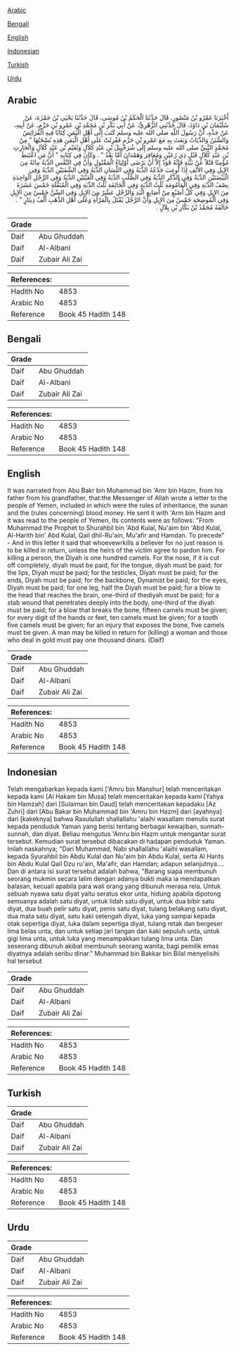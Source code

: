 [Arabic](#arabic)

[Bengali](#bengali)

[English](#english)

[Indonesian](#indonesian)

[Turkish](#turkish)

[Urdu](#urdu)

## Arabic


<div dir="rtl" lang="ar" style={{fontSize:'larger',backgroundColor:'#f8f9fa',padding:20}}>
أَخْبَرَنَا عَمْرُو بْنُ مَنْصُورٍ، قَالَ حَدَّثَنَا الْحَكَمُ بْنُ مُوسَى، قَالَ حَدَّثَنَا يَحْيَى بْنُ حَمْزَةَ، عَنْ سُلَيْمَانَ بْنِ دَاوُدَ، قَالَ حَدَّثَنِي الزُّهْرِيُّ، عَنْ أَبِي بَكْرِ بْنِ مُحَمَّدِ بْنِ عَمْرِو بْنِ حَزْمٍ، عَنْ أَبِيهِ، عَنْ جَدِّهِ، أَنَّ رَسُولَ اللَّهِ صلى الله عليه وسلم كَتَبَ إِلَى أَهْلِ الْيَمَنِ كِتَابًا فِيهِ الْفَرَائِضُ وَالسُّنَنُ وَالدِّيَاتُ وَبَعَثَ بِهِ مَعَ عَمْرِو بْنِ حَزْمٍ فَقُرِئَتْ عَلَى أَهْلِ الْيَمَنِ هَذِهِ نُسْخَتُهَا ‏"‏ مِنْ مُحَمَّدٍ النَّبِيِّ صلى الله عليه وسلم إِلَى شُرَحْبِيلَ بْنِ عَبْدِ كُلاَلٍ وَنُعَيْمِ بْنِ عَبْدِ كُلاَلٍ وَالْحَارِثِ بْنِ عَبْدِ كُلاَلٍ قَيْلِ ذِي رُعَيْنٍ وَمُعَافِرَ وَهَمْدَانَ أَمَّا بَعْدُ ‏"‏ ‏.‏ وَكَانَ فِي كِتَابِهِ ‏"‏ أَنَّ مَنِ اعْتَبَطَ مُؤْمِنًا قَتْلاً عَنْ بَيِّنَةٍ فَإِنَّهُ قَوَدٌ إِلاَّ أَنْ يَرْضَى أَوْلِيَاءُ الْمَقْتُولِ وَأَنَّ فِي النَّفْسِ الدِّيَةُ مِائَةً مِنَ الإِبِلِ وَفِي الأَنْفِ إِذَا أُوعِبَ جَدْعُهُ الدِّيَةُ وَفِي اللِّسَانِ الدِّيَةُ وَفِي الشَّفَتَيْنِ الدِّيَةُ وَفِي الْبَيْضَتَيْنِ الدِّيَةُ وَفِي الذَّكَرِ الدِّيَةُ وَفِي الصُّلْبِ الدِّيَةُ وَفِي الْعَيْنَيْنِ الدِّيَةُ وَفِي الرِّجْلِ الْوَاحِدَةِ نِصْفُ الدِّيَةِ وَفِي الْمَأْمُومَةِ ثُلُثُ الدِّيَةِ وَفِي الْجَائِفَةِ ثُلُثُ الدِّيَةِ وَفِي الْمُنَقِّلَةِ خَمْسَ عَشَرَةَ مِنَ الإِبِلِ وَفِي كُلِّ أُصْبُعٍ مِنْ أَصَابِعِ الْيَدِ وَالرِّجْلِ عَشْرٌ مِنَ الإِبِلِ وَفِي السِّنِّ خَمْسٌ مِنَ الإِبِلِ وَفِي الْمُوضِحَةِ خَمْسٌ مِنَ الإِبِلِ وَأَنَّ الرَّجُلَ يُقْتَلُ بِالْمَرْأَةِ وَعَلَى أَهْلِ الذَّهَبِ أَلْفُ دِينَارٍ ‏"‏ ‏.‏ خَالَفَهُ مُحَمَّدُ بْنُ بَكَّارِ بْنِ بِلاَلٍ ‏.‏
</div>
<div style={{backgroundColor:'#f8f9fa',padding:20, marginBottom: 10}}><table> <thead> <tr> <th>Grade</th> <th></th> </tr> </thead> <tbody> <tr><td>Daif</td><td>Abu Ghuddah</td></tr><tr><td>Daif</td><td>Al-Albani</td></tr><tr><td>Daif</td><td>Zubair Ali Zai</td></tr></tbody></table><table> <thead> <tr> <th>References:</th> <th></th> </tr> </thead> <tbody><tr><td>Hadith No</td><td>4853</td></tr><tr><td>Arabic No</td><td>4853</td></tr><tr><td>Reference</td><td>Book 45 Hadith 148</td></tr></tbody></table></div>

## Bengali


<div dir="ltr" lang="bn" style={{fontSize:'larger',backgroundColor:'#f8f9fa',padding:20}}>

</div>
<div style={{backgroundColor:'#f8f9fa',padding:20, marginBottom: 10}}><table> <thead> <tr> <th>Grade</th> <th></th> </tr> </thead> <tbody> <tr><td>Daif</td><td>Abu Ghuddah</td></tr><tr><td>Daif</td><td>Al-Albani</td></tr><tr><td>Daif</td><td>Zubair Ali Zai</td></tr></tbody></table><table> <thead> <tr> <th>References:</th> <th></th> </tr> </thead> <tbody><tr><td>Hadith No</td><td>4853</td></tr><tr><td>Arabic No</td><td>4853</td></tr><tr><td>Reference</td><td>Book 45 Hadith 148</td></tr></tbody></table></div>

## English


<div dir="ltr" lang="en" style={{fontSize:'larger',backgroundColor:'#f8f9fa',padding:20}}>
It was narrated from Abu Bakr bin Muhammad bin 'Amr bin Hazm, from his father from his grandfather, that:the Messenger of Allah wrote a letter to the people of Yemen, included in which were the rules of inheritance, the sunan and the (rules concerning) blood money. He sent it with 'Arm bin Hazm and it was read to the people of Yemen, Its contents were as follows: "From Muhammad the Prophet to Shurahbil bin 'Abd Kulal, Nu'aim bin 'Abd Kulal, Al-Harith bin' Abd Kulal, Qail dhil-Ru'ain, Mu'afir and Hamdan. To precede" - And in this letter it said that whoevewrkills a believer for no just reason is to be killed in return, unless the heirs of the victim agree to pardon him. For killing a person, the Diyah is one hundred camels. For the nose, if it is cut off completely, diyah must be paid, for the tongue, diyah must be paid; for the lips, Diyah must be paid; for the testicles, Diyah must be paid; for the ends, Diyah must be paid; for the backbone, Dynamist be paid; for the eyes, Diyah must be paid; for one leg, half the Diyah must be paid; for a blow to the head that reaches the brain, one-third of thediyah must be paid; for a stab wound that penetrates deeply into the body, one-third of the diyah must be paid; for a blow that breaks the bone, fifteen camels must be given; for every digit of the hands or feet, ten camels must be given; for a tooth five camels must be given; for an injury that exposes the bone, five camels must be given. A man may be killed in return for (killing) a woman and those who deal in gold must pay one thousand dinars. (Daif)
</div>
<div style={{backgroundColor:'#f8f9fa',padding:20, marginBottom: 10}}><table> <thead> <tr> <th>Grade</th> <th></th> </tr> </thead> <tbody> <tr><td>Daif</td><td>Abu Ghuddah</td></tr><tr><td>Daif</td><td>Al-Albani</td></tr><tr><td>Daif</td><td>Zubair Ali Zai</td></tr></tbody></table><table> <thead> <tr> <th>References:</th> <th></th> </tr> </thead> <tbody><tr><td>Hadith No</td><td>4853</td></tr><tr><td>Arabic No</td><td>4853</td></tr><tr><td>Reference</td><td>Book 45 Hadith 148</td></tr></tbody></table></div>

## Indonesian


<div dir="ltr" lang="id" style={{fontSize:'larger',backgroundColor:'#f8f9fa',padding:20}}>
Telah mengabarkan kepada kami ['Amru bin Manshur] telah menceritakan kepada kami [Al Hakam bin Musa] telah menceritakan kepada kami [Yahya bin Hamzah] dari [Sulaiman bin Daud] telah menceritakan kepadaku [Az Zuhri] dari [Abu Bakar bin Muhammad bin 'Amru bin Hazm] dari [ayahnya] dari [kakeknya] bahwa Rasulullah shallallahu 'alaihi wasallam menulis surat kepada penduduk Yaman yang berisi tentang berbagai kewajiban, sunnah-sunnah, dan diyat. Beliau mengutus 'Amru bin Hazm untuk mengantar surat tersebut. Kemudian surat tersebut dibacakan di hadapan penduduk Yaman. Inilah naskahnya; "Dari Muhammad, Nabi shallallahu 'alaihi wasallam, kepada Syurahbil bin Abdu Kulal dan Nu'aim bin Abdu Kulal, serta Al Harits bin Abdu Kulal Qail Dzu ru'ain, Ma'afir, dan Hamdan; adapun selanjutnya.... Dan di antara isi surat tersebut adalah bahwa, "Barang siapa membunuh seorang mukmin secara lalim dengan adanya bukti maka ia mendapatkan balasan, kecuali apabila para wali orang yang dibunuh merasa rela. Untuk sebuah nyawa satu diyat yaitu seratus ekor unta, hidung apabila dipotong semuanya adalah satu diyat, untuk lidah satu diyat, untuk dua bibir satu diyat, dua buah pelir satu diyat, penis satu diyat, tulang belakang satu diyat, dua mata satu diyat, satu kaki setengah diyat, luka yang sampai kepada otak sepertiga diyat, luka dalam sepertiga diyat, tulang retak dan bergeser lima belas unta, dan untuk setiap jari tangan dan kaki sepuluh unta, untuk gigi lima unta, untuk luka yang menampakkan tulang lima unta. Dan seseorang dibunuh akibat membunuh seorang wanita, bagi pemilik emas diyatnya adalah seribu dinar." Muhammad bin Bakkar bin Bilal menyelisihi hal tersebut
</div>
<div style={{backgroundColor:'#f8f9fa',padding:20, marginBottom: 10}}><table> <thead> <tr> <th>Grade</th> <th></th> </tr> </thead> <tbody> <tr><td>Daif</td><td>Abu Ghuddah</td></tr><tr><td>Daif</td><td>Al-Albani</td></tr><tr><td>Daif</td><td>Zubair Ali Zai</td></tr></tbody></table><table> <thead> <tr> <th>References:</th> <th></th> </tr> </thead> <tbody><tr><td>Hadith No</td><td>4853</td></tr><tr><td>Arabic No</td><td>4853</td></tr><tr><td>Reference</td><td>Book 45 Hadith 148</td></tr></tbody></table></div>

## Turkish


<div dir="ltr" lang="tr" style={{fontSize:'larger',backgroundColor:'#f8f9fa',padding:20}}>

</div>
<div style={{backgroundColor:'#f8f9fa',padding:20, marginBottom: 10}}><table> <thead> <tr> <th>Grade</th> <th></th> </tr> </thead> <tbody> <tr><td>Daif</td><td>Abu Ghuddah</td></tr><tr><td>Daif</td><td>Al-Albani</td></tr><tr><td>Daif</td><td>Zubair Ali Zai</td></tr></tbody></table><table> <thead> <tr> <th>References:</th> <th></th> </tr> </thead> <tbody><tr><td>Hadith No</td><td>4853</td></tr><tr><td>Arabic No</td><td>4853</td></tr><tr><td>Reference</td><td>Book 45 Hadith 148</td></tr></tbody></table></div>

## Urdu


<div dir="rtl" lang="ur" style={{fontSize:'larger',backgroundColor:'#f8f9fa',padding:20}}>

</div>
<div style={{backgroundColor:'#f8f9fa',padding:20, marginBottom: 10}}><table> <thead> <tr> <th>Grade</th> <th></th> </tr> </thead> <tbody> <tr><td>Daif</td><td>Abu Ghuddah</td></tr><tr><td>Daif</td><td>Al-Albani</td></tr><tr><td>Daif</td><td>Zubair Ali Zai</td></tr></tbody></table><table> <thead> <tr> <th>References:</th> <th></th> </tr> </thead> <tbody><tr><td>Hadith No</td><td>4853</td></tr><tr><td>Arabic No</td><td>4853</td></tr><tr><td>Reference</td><td>Book 45 Hadith 148</td></tr></tbody></table></div>